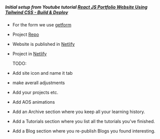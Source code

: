 ##### Initial setup from Youtube tutorial [React JS Portfolio Website Using Tailwind CSS - Build & Deploy](https://www.youtube.com/watch?v=LpZrAjU6Hhk&t=409s&ab_channel=ProgrammingWithYash)

- For the form we use [getform](https://app.getform.io/forms/47129)
- Project [Repo](https://github.com/all-kind-websites/portfolio)
- Website is published in [Netlify](https://fotios.netlify.app/)

- Project in [Netlify](https://app.netlify.com/sites/fotios/settings/deploys)

  TODO:

- Add site icon and name it tab
- make averall adjustments
- Add your projects etc.
- Add AOS animations
- Add an Archive section where you keep all your learning history.
- Add a Tutorials section where you list all the tutorials you've finished.
- Add a Blog section where you re-publish Blogs you found interesting.
